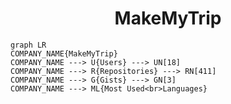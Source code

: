 <h1 align="center">MakeMyTrip</h1>

```mermaid
graph LR
COMPANY_NAME{MakeMyTrip}
COMPANY_NAME ---> U{Users} ---> UN[18]
COMPANY_NAME ---> R{Repositories} ---> RN[411]
COMPANY_NAME ---> G{Gists} ---> GN[3]
COMPANY_NAME ---> ML{Most Used<br>Languages}
```

